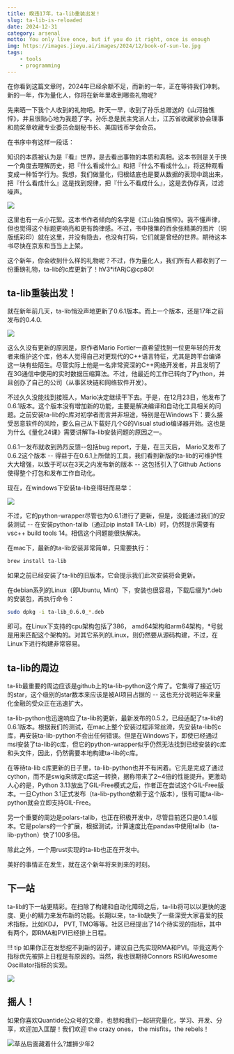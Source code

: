```yaml
---
title: 睽违17年，ta-lib重装出发！
slug: ta-lib-is-reloaded
date: 2024-12-31
category: arsenal
motto: You only live once, but if you do it right, once is enough
img: https://images.jieyu.ai/images/2024/12/book-of-sun-le.jpg
tags: 
    - tools
    - programming
---
```


在你看到这篇文章时，2024年已经余额不足，而新的一年，正在等待我们冲刺。新的一年，作为量化人，你将在新年里收到哪些礼物呢? 

先来晒一下我个人收到的礼物吧。昨天一早，收到了孙乐总赠送的《山河独憔悴》，并且很贴心地为我题了字。孙乐总是民主党派人士，江苏省收藏家协会理事和勋奖章收藏专业委员会副秘书长、美国钱币学会会员。

在书序中有这样一段话：

知识的本质被认为是『看』世界，是去看出事物的本质和真相。这本书则是关于换一个角度去理解历史，把『什么看成什么』和把『什么不看成什么』，将这种观看变成一种哲学行为。我想，我们做量化，归根结底也是要从数据的表现中跳出来，把『什么看成什么』这是找到规律，把『什么不看成什么』，这是去伪存真，过滤噪声。

![](https://images.jieyu.ai/images/2024/12/book-of-sun-le.jpg)

这里也有一点小花絮。这本书作者倾向的名字是《江山独自憔悴》。我不懂声律，但也觉得这个标题更响亮和更有韵律感。不过，书中搜集的百余张精美的图片（铜版纸彩印）就在这里，并没有隐去，也没有打码，它们就是曾经的世界。期待这本书尽快在京东和当当上上架。

这个新年，你会收到什么样的礼物呢？不过，作为量化人，我们所有人都收到了一份重磅礼物，ta-lib的c库更新了！hV3*ifARjC@cp8O!

## ta-lib重装出发！

就在新年前几天，ta-lib悄没声地更新了0.6.1版本。而上一个版本，还是17年之前发布的0.4.0.

![](https://images.jieyu.ai/images/2024/12/20241230161950.png)

这么久没有更新的原因是，原作者Mario Fortier一直希望找到一位更年轻的开发者来维护这个库，他本人觉得自己对更现代的C++语言特征，尤其是跨平台编译这一块有些陌生。尽管实际上他是一名非常资深的C++网络开发者，并且发明了在3G通信中使用的实时数据压缩算法。不过，他最近的工作已转向了Python，并且创办了自己的公司（从事区块链和网络软件开发）。

不过久久没能找到接班人，Mario决定继续干下去。于是，在12月23日，他发布了0.6.1版本。这个版本没有增加新的功能，主要是解决编译和自动化工具相关的问题。之前安装ta-lib的c库对初学者而言并非坦途，特别是在Windows下：要么接受恶意软件的风险，要么自己从下载好几个G的Visual studio编译器开始。这也是为什么《量化24课》需要讲解Ta-lib安装问题的原因之一。

0.6.1一发布就收到热烈反馈--包括bug report，于是，在三天后， Mario又发布了0.6.2这个版本 -- 得益于在0.6.1上所做的工具，我们看到新版的ta-lib的可维护性大大增强，以致于可以在3天之内发布新的版本 -- 这包括引入了Github Actions使得整个打包和发布工作自动化。

现在，在windows下安装ta-lib变得轻而易举：

![](https://images.jieyu.ai/images/2024/12/ta-lib-on-windows.png)

不过，它的python-wrapper尽管也为0.6.1进行了更新，但是，没能通过我们的安装测试 -- 在安装python-talib（通过pip install TA-Lib）时，仍然提示需要有vsc++ build tools 14。相信这个问题能很快解决。

在mac下，最新的ta-lib安装非常简单，只需要执行：

```bash
brew install ta-lib
```

如果之前已经安装了ta-lib的旧版本，它会提示我们此次安装将会更新。

在debian系列的Linux（即Ubuntu, Mint）下，安装也很容易，下载后缀为*.deb的安装包，再执行命令：

```bash
sudo dpkg -i ta-lib_0.6.0_*.deb
```

即可。在Linux下支持的cpu架构包括了386， amd64架构和arm64架构，*号就是用来匹配这个架构的。对其它系列的Linux，则仍然要从源码构建，不过，在Linux下进行构建非常容易。

## ta-lib的周边

ta-lib最重要的周边应该是github上的ta-lib-python这个库了。它集得了接近1万的star，这个级别的star数本来应该是被AI项目占据的 -- 这也充分说明近年来量化金融的受众正在迅速扩大。

ta-lib-python也迅速响应了ta-lib的更新，最新发布的0.5.2，已经适配了ta-lib的0.6.1版本。根据我们的测试，在mac上整个安装过程非常丝滑，先安装ta-lib的c库，再安装ta-lib-python不会出任何错误。但是在Windows下，即使已经通过msi安装了ta-lib的c库，但它的python-wrapper似乎仍然无法找到已经安装的c库和头文件，因此，仍然需要本地构建ta-lib的c库。

在等待ta-lib c库更新的日子里，ta-lib-python也并不有闲着。它先是完成了通过cython，而不是swig来绑定c库这一转换，据称带来了2~4倍的性能提升。更激动人心的是，Python 3.13放出了GIL-Free模式之后，作者正在尝试这个GIL-Free版本。一旦Cython 3.1正式发布（ta-lib-python依赖于这个版本），很有可能ta-lib-python就会立即支持GIL-Free。

另一个重要的周边是polars-talib，也正在积极开发中，尽管目前还只是0.1.4版本。它是polars的一个扩展，根据测试，计算速度比在pandas中使用talib（ta-lib-python）快了100多倍。

除此之外，一个用rust实现的ta-lib也正在开发中。

美好的事情正在发生，就在这个新年将来到来的时刻。

## 下一站

ta-lib的下一站更精彩。在扫除了构建和自动化障碍之后，ta-lib将可以以更快的速度、更小的精力来发布新的功能。长期以来，ta-lib缺失了一些深受大家喜爱的技术指标，比如KDJ， PVT, TMO等等。社区已经提出了14个待实现的指标，其中有两个，即RMA和PVI已经排上日程。

!!! tip
    如果你正在发愁挖不到新的因子，建议自己先实现RMA和PVI。毕竟这两个指标优先被排上日程是有原因的。当然，我也很期待Connors RSI和Awesome Oscillator指标的实现。

![](https://images.jieyu.ai/images/2024/12/talib-new-functions.jpg)

## 摇人！

如果你喜欢Quantide公众号的文章，也想和我们一起研究量化，学习、开发、分享，欢迎加入匡醍！我们欢迎 the crazy ones， the misfits，the rebels！



![草丛后面藏着什么?雄狮少年2](https://images.jieyu.ai/images/2024/12/lion2.jpg)
